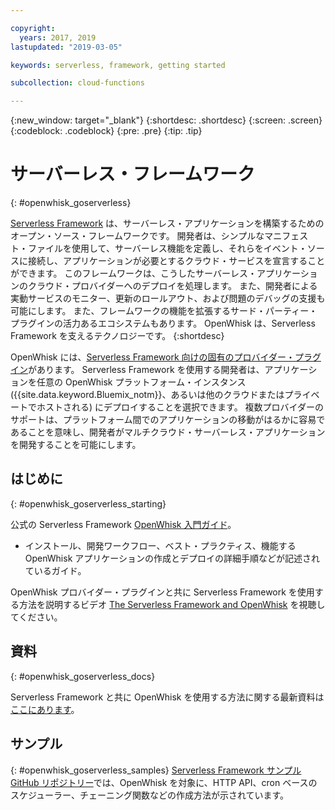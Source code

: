 ```yaml
---

copyright:
  years: 2017, 2019
lastupdated: "2019-03-05"

keywords: serverless, framework, getting started

subcollection: cloud-functions

---
```


{:new_window: target="_blank"}
{:shortdesc: .shortdesc}
{:screen: .screen}
{:codeblock: .codeblock}
{:pre: .pre}
{:tip: .tip}

# サーバーレス・フレームワーク
{: #openwhisk_goserverless}

[Serverless Framework](https://serverless.com/) は、サーバーレス・アプリケーションを構築するためのオープン・ソース・フレームワークです。 開発者は、シンプルなマニフェスト・ファイルを使用して、サーバーレス機能を定義し、それらをイベント・ソースに接続し、アプリケーションが必要とするクラウド・サービスを宣言することができます。 このフレームワークは、こうしたサーバーレス・アプリケーションのクラウド・プロバイダーへのデプロイを処理します。 また、開発者による実動サービスのモニター、更新のロールアウト、および問題のデバッグの支援も可能にします。 また、フレームワークの機能を拡張するサード・パーティー・プラグインの活力あるエコシステムもあります。 OpenWhisk は、Serverless Framework を支えるテクノロジーです。
{:shortdesc}

OpenWhisk には、[Serverless Framework 向けの固有のプロバイダー・プラグイン](https://github.com/serverless/serverless-openwhisk)があります。 Serverless Framework を使用する開発者は、アプリケーションを任意の OpenWhisk プラットフォーム・インスタンス ({{site.data.keyword.Bluemix_notm}}、あるいは他のクラウドまたはプライベートでホストされる) にデプロイすることを選択できます。 複数プロバイダーのサポートは、プラットフォーム間でのアプリケーションの移動がはるかに容易であることを意味し、開発者がマルチクラウド・サーバーレス・アプリケーションを開発することを可能にします。

## はじめに
{: #openwhisk_goserverless_starting}

公式の Serverless Framework [OpenWhisk 入門ガイド](https://serverless.com/framework/docs/providers/openwhisk/guide/intro/)。
* インストール、開発ワークフロー、ベスト・プラクティス、機能する OpenWhisk アプリケーションの作成とデプロイの詳細手順などが記述されているガイド。

OpenWhisk プロバイダー・プラグインと共に Serverless Framework を使用する方法を説明するビデオ [The Serverless Framework and OpenWhisk](https://youtu.be/GJY10W98Itc) を視聴してください。

## 資料
{: #openwhisk_goserverless_docs}

Serverless Framework と共に OpenWhisk を使用する方法に関する最新資料は[ここにあります](https://serverless.com/framework/docs/providers/openwhisk/)。

## サンプル
{: #openwhisk_goserverless_samples}
[Serverless Framework サンプル GitHub リポジトリー](https://github.com/serverless/examples)では、OpenWhisk を対象に、HTTP API、cron ベースのスケジューラー、チェーニング関数などの作成方法が示されています。
